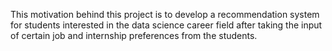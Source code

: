 This motivation behind this project is to develop a recommendation system for students interested in the data science career field after taking the input of certain job and internship preferences from the students. 
